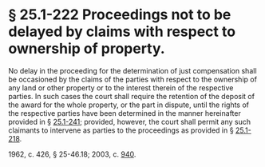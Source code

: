 # § 25.1-222 Proceedings not to be delayed by claims with respect to ownership of property.

<p>No delay in the proceeding for the determination of just compensation shall be occasioned by the claims of the parties with respect to the ownership of any land or other property or to the interest therein of the respective parties. In such cases the court shall require the retention of the deposit of the award for the whole property, or the part in dispute, until the rights of the respective parties have been determined in the manner hereinafter provided in § <a href='http://law.lis.virginia.gov/vacode/25.1-241/'>25.1-241</a>; provided, however, the court shall permit any such claimants to intervene as parties to the proceedings as provided in § <a href='http://law.lis.virginia.gov/vacode/25.1-218/'>25.1-218</a>.</p><p>1962, c. 426, § 25-46.18; 2003, c. <a href='http://lis.virginia.gov/cgi-bin/legp604.exe?031+ful+CHAP0940'>940</a>.</p>